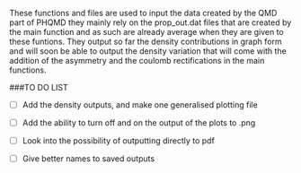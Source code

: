 These functions and files are used to input the data created by the QMD part of PHQMD they mainly rely on the prop_out.dat files that are created by the main function and as such are already average when they are given to these funtions. They output so far the density contributions in graph form and will soon be able to output the density variation that will come with the addition of the asymmetry and the coulomb rectifications in the main functions.



###TO DO LIST
  -[ ] Add the density outputs, and make one generalised plotting file
  -[ ] Add the ability to turn off and on the output of the plots to .png 
  -[ ] Look into the possibility of outputting directly to pdf
  -[ ] Give better names to saved outputs

